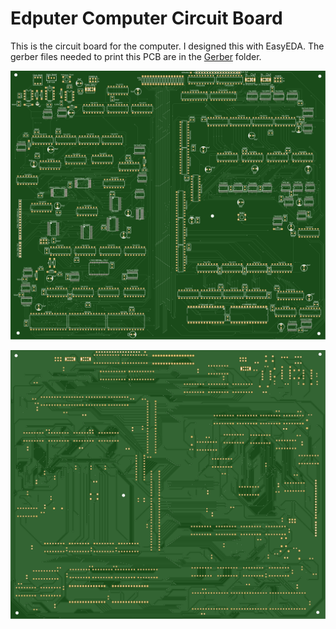 # Edputer Computer Circuit Board

This is the circuit board for the computer. I designed this with EasyEDA. The gerber files needed to print this PCB are in the [Gerber](Gerber/) folder.

![Top Side](top.svg?raw=true "Top Side")

![Bottom Side](bottom.svg?raw=true "Bottom Side")

